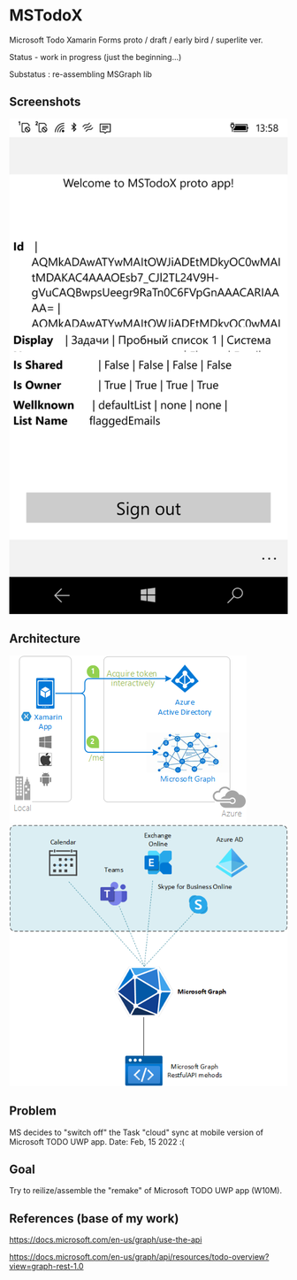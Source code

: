 # MSTodoX
Microsoft Todo Xamarin Forms proto / draft / early bird / superlite ver. 

Status - work in progress (just the beginning...)

Substatus : re-assembling MSGraph lib

## Screenshots
![Shot](Images/shot1.png)

## Architecture
![Topology 1](Artwork/Topology1.png)
![Topology 2](Artwork/Topology2.png)

## Problem
MS decides to "switch off" the Task "cloud" sync at mobile version of Microsoft TODO UWP app. Date:  Feb, 15 2022 :(

## Goal
Try to reilize/assemble the "remake" of Microsoft TODO UWP app (W10M).

## References (base of my work) 

https://docs.microsoft.com/en-us/graph/use-the-api

https://docs.microsoft.com/en-us/graph/api/resources/todo-overview?view=graph-rest-1.0

